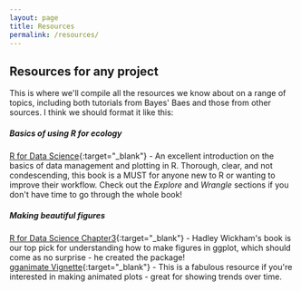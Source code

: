```yaml
---
layout: page
title: Resources
permalink: /resources/
---
```


## Resources for any project

This is where we'll compile all the resources we know about on a range of topics, including both tutorials from Bayes' Baes and those from other sources. I think we should format it like this:

##### Basics of using R for ecology

[R for Data Science](https://r4ds.had.co.nz/){:target="_blank"} - An excellent introduction on the basics of data management and plotting in R. Thorough, clear, and not condescending, this book is a MUST for anyone new to R or wanting to improve their workflow. Check out the *Explore* and *Wrangle* sections if you don't have time to go through the whole book!

##### Making beautiful figures

[R for Data Science Chapter3](https://r4ds.had.co.nz/data-visualisation.html){:target="_blank"} - Hadley Wickham's book is our top pick for understanding how to make figures in ggplot, which should come as no surprise - he created the package!\
[gganimate Vignette](https://gganimate.com/articles/gganimate.html){:target="_blank"} - This is a fabulous resource if you're interested in making animated plots - great for showing trends over time.
